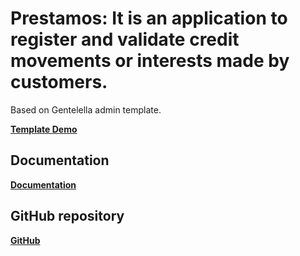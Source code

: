 # Prestamos: It is an application to register and validate credit movements or interests made by customers.

Based on Gentelella admin template.

**[Template Demo](https://colorlib.com/polygon/gentelella/index.html)**

## Documentation

**[Documentation](https://puikinsh.github.io/gentelella/)**

## GitHub repository

**[GitHub](https://github.com/ColorlibHQ/gentelella)**